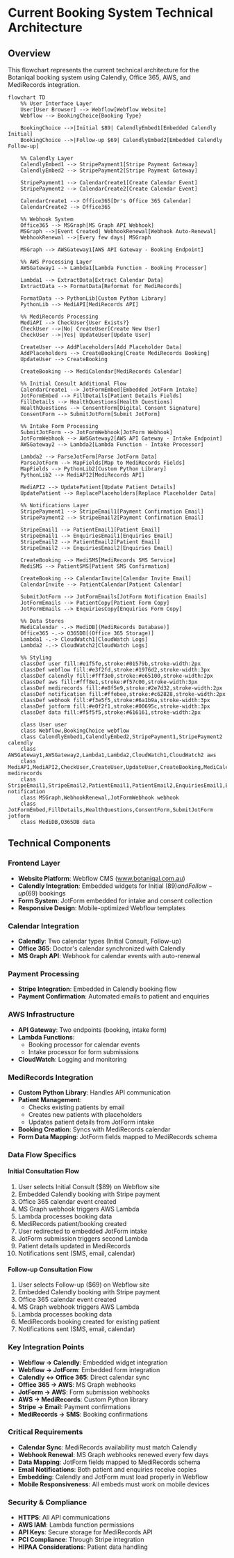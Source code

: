 # Current Booking System Technical Architecture

## Overview
This flowchart represents the current technical architecture for the Botaniqal booking system using Calendly, Office 365, AWS, and MediRecords integration.

```mermaid
flowchart TD
    %% User Interface Layer
    User[User Browser] --> Webflow[Webflow Website]
    Webflow --> BookingChoice{Booking Type}
    
    BookingChoice -->|Initial $89| CalendlyEmbed1[Embedded Calendly Initial]
    BookingChoice -->|Follow-up $69| CalendlyEmbed2[Embedded Calendly Follow-up]
    
    %% Calendly Layer
    CalendlyEmbed1 --> StripePayment1[Stripe Payment Gateway]
    CalendlyEmbed2 --> StripePayment2[Stripe Payment Gateway]
    
    StripePayment1 --> CalendarCreate1[Create Calendar Event]
    StripePayment2 --> CalendarCreate2[Create Calendar Event]
    
    CalendarCreate1 --> Office365[Dr's Office 365 Calendar]
    CalendarCreate2 --> Office365
    
    %% Webhook System
    Office365 --> MSGraph[MS Graph API Webhook]
    MSGraph -->|Event Created| WebhookRenewal[Webhook Auto-Renewal]
    WebhookRenewal -->|Every few days| MSGraph
    
    MSGraph --> AWSGateway1[AWS API Gateway - Booking Endpoint]
    
    %% AWS Processing Layer
    AWSGateway1 --> Lambda1[Lambda Function - Booking Processor]
    
    Lambda1 --> ExtractData[Extract Calendar Data]
    ExtractData --> FormatData[Reformat for MediRecords]
    
    FormatData --> PythonLib[Custom Python Library]
    PythonLib --> MediAPI[MediRecords API]
    
    %% MediRecords Processing
    MediAPI --> CheckUser{User Exists?}
    CheckUser -->|No| CreateUser[Create New User]
    CheckUser -->|Yes| UpdateUser[Update User]
    
    CreateUser --> AddPlaceholders[Add Placeholder Data]
    AddPlaceholders --> CreateBooking[Create MediRecords Booking]
    UpdateUser --> CreateBooking
    
    CreateBooking --> MediCalendar[MediRecords Calendar]
    
    %% Initial Consult Additional Flow
    CalendarCreate1 --> JotFormEmbed[Embedded JotForm Intake]
    JotFormEmbed --> FillDetails[Patient Details Fields]
    FillDetails --> HealthQuestions[Health Questions]
    HealthQuestions --> ConsentForm[Digital Consent Signature]
    ConsentForm --> SubmitJotForm[Submit JotForm]
    
    %% Intake Form Processing
    SubmitJotForm --> JotFormWebhook[JotForm Webhook]
    JotFormWebhook --> AWSGateway2[AWS API Gateway - Intake Endpoint]
    AWSGateway2 --> Lambda2[Lambda Function - Intake Processor]
    
    Lambda2 --> ParseJotForm[Parse JotForm Data]
    ParseJotForm --> MapFields[Map to MediRecords Fields]
    MapFields --> PythonLib2[Custom Python Library]
    PythonLib2 --> MediAPI2[MediRecords API]
    
    MediAPI2 --> UpdatePatient[Update Patient Details]
    UpdatePatient --> ReplacePlaceholders[Replace Placeholder Data]
    
    %% Notifications Layer
    StripePayment1 --> StripeEmail1[Payment Confirmation Email]
    StripePayment2 --> StripeEmail2[Payment Confirmation Email]
    
    StripeEmail1 --> PatientEmail1[Patient Email]
    StripeEmail1 --> EnquiriesEmail1[Enquiries Email]
    StripeEmail2 --> PatientEmail2[Patient Email]
    StripeEmail2 --> EnquiriesEmail2[Enquiries Email]
    
    CreateBooking --> MediSMS[MediRecords SMS Service]
    MediSMS --> PatientSMS[Patient SMS Confirmation]
    
    CreateBooking --> CalendarInvite[Calendar Invite Email]
    CalendarInvite --> PatientCalendar[Patient Calendar]
    
    SubmitJotForm --> JotFormEmails[JotForm Notification Emails]
    JotFormEmails --> PatientCopy[Patient Form Copy]
    JotFormEmails --> EnquiriesCopy[Enquiries Form Copy]
    
    %% Data Stores
    MediCalendar -.-> MediDB[(MediRecords Database)]
    Office365 -.-> O365DB[(Office 365 Storage)]
    Lambda1 -.-> CloudWatch1[CloudWatch Logs]
    Lambda2 -.-> CloudWatch2[CloudWatch Logs]
    
    %% Styling
    classDef user fill:#e1f5fe,stroke:#01579b,stroke-width:2px
    classDef webflow fill:#e3f2fd,stroke:#1976d2,stroke-width:3px
    classDef calendly fill:#fff3e0,stroke:#e65100,stroke-width:2px
    classDef aws fill:#fff8e1,stroke:#f57c00,stroke-width:3px
    classDef medirecords fill:#e8f5e9,stroke:#2e7d32,stroke-width:2px
    classDef notification fill:#ffebee,stroke:#c62828,stroke-width:2px
    classDef webhook fill:#f3e5f5,stroke:#6a1b9a,stroke-width:3px
    classDef jotform fill:#e0f2f1,stroke:#00695c,stroke-width:3px
    classDef data fill:#f5f5f5,stroke:#616161,stroke-width:2px
    
    class User user
    class Webflow,BookingChoice webflow
    class CalendlyEmbed1,CalendlyEmbed2,StripePayment1,StripePayment2 calendly
    class AWSGateway1,AWSGateway2,Lambda1,Lambda2,CloudWatch1,CloudWatch2 aws
    class MediAPI,MediAPI2,CheckUser,CreateUser,UpdateUser,CreateBooking,MediCalendar,UpdatePatient medirecords
    class StripeEmail1,StripeEmail2,PatientEmail1,PatientEmail2,EnquiriesEmail1,EnquiriesEmail2,MediSMS,PatientSMS,CalendarInvite,JotFormEmails notification
    class MSGraph,WebhookRenewal,JotFormWebhook webhook
    class JotFormEmbed,FillDetails,HealthQuestions,ConsentForm,SubmitJotForm jotform
    class MediDB,O365DB data
```

## Technical Components

### Frontend Layer
- **Website Platform**: Webflow CMS (www.botaniqal.com.au)
- **Calendly Integration**: Embedded widgets for Initial ($89) and Follow-up ($69) bookings
- **Form System**: JotForm embedded for intake and consent collection
- **Responsive Design**: Mobile-optimized Webflow templates

### Calendar Integration
- **Calendly**: Two calendar types (Initial Consult, Follow-up)
- **Office 365**: Doctor's calendar synchronized with Calendly
- **MS Graph API**: Webhook for calendar events with auto-renewal

### Payment Processing
- **Stripe Integration**: Embedded in Calendly booking flow
- **Payment Confirmation**: Automated emails to patient and enquiries

### AWS Infrastructure
- **API Gateway**: Two endpoints (booking, intake form)
- **Lambda Functions**: 
  - Booking processor for calendar events
  - Intake processor for form submissions
- **CloudWatch**: Logging and monitoring

### MediRecords Integration
- **Custom Python Library**: Handles API communication
- **Patient Management**: 
  - Checks existing patients by email
  - Creates new patients with placeholders
  - Updates patient details from JotForm intake
- **Booking Creation**: Syncs with MediRecords calendar
- **Form Data Mapping**: JotForm fields mapped to MediRecords schema

### Data Flow Specifics

#### Initial Consultation Flow
1. User selects Initial Consult ($89) on Webflow site
2. Embedded Calendly booking with Stripe payment
3. Office 365 calendar event created
4. MS Graph webhook triggers AWS Lambda
5. Lambda processes booking data
6. MediRecords patient/booking created
7. User redirected to embedded JotForm intake
8. JotForm submission triggers second Lambda
9. Patient details updated in MediRecords
10. Notifications sent (SMS, email, calendar)

#### Follow-up Consultation Flow
1. User selects Follow-up ($69) on Webflow site
2. Embedded Calendly booking with Stripe payment
3. Office 365 calendar event created
4. MS Graph webhook triggers AWS Lambda
5. Lambda processes booking data
6. MediRecords booking created for existing patient
7. Notifications sent (SMS, email, calendar)

### Key Integration Points
- **Webflow → Calendly**: Embedded widget integration
- **Webflow → JotForm**: Embedded form integration
- **Calendly ↔ Office 365**: Direct calendar sync
- **Office 365 → AWS**: MS Graph webhooks
- **JotForm → AWS**: Form submission webhooks
- **AWS → MediRecords**: Custom Python library
- **Stripe → Email**: Payment confirmations
- **MediRecords → SMS**: Booking confirmations

### Critical Requirements
- **Calendar Sync**: MediRecords availability must match Calendly
- **Webhook Renewal**: MS Graph webhooks renewed every few days
- **Data Mapping**: JotForm fields mapped to MediRecords schema
- **Email Notifications**: Both patient and enquiries receive copies
- **Embedding**: Calendly and JotForm must load properly in Webflow
- **Mobile Responsiveness**: All embeds must work on mobile devices

### Security & Compliance
- **HTTPS**: All API communications
- **AWS IAM**: Lambda function permissions
- **API Keys**: Secure storage for MediRecords API
- **PCI Compliance**: Through Stripe integration
- **HIPAA Considerations**: Patient data handling